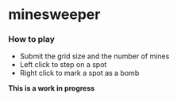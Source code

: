 # minesweeper

### How to play

- Submit the grid size and the number of mines
- Left click to step on a spot
- Right click to mark a spot as a bomb


**This is a work in progress**
